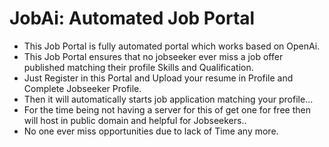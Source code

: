 # JobAi: Automated Job Portal 

* This Job Portal is fully automated portal which works based on OpenAi.
* This Job Portal ensures that no jobseeker ever miss a job offer published matching their profile Skills and Qualification.
* Just Register in this Portal and Upload your resume in Profile and Complete Jobseeker Profile.
* Then it will automatically starts job application matching your profile...
* For the time being not having a server for this of get one for free then will host in public domain and helpful for Jobseekers..
* No one ever miss opportunities due to lack of Time any more.
